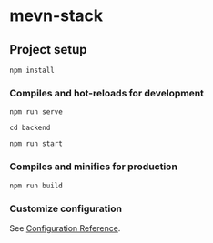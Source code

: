 # mevn-stack

## Project setup
```
npm install
```

### Compiles and hot-reloads for development
```
npm run serve

cd backend

npm run start
```

### Compiles and minifies for production
```
npm run build
```

### Customize configuration
See [Configuration Reference](https://cli.vuejs.org/config/).

